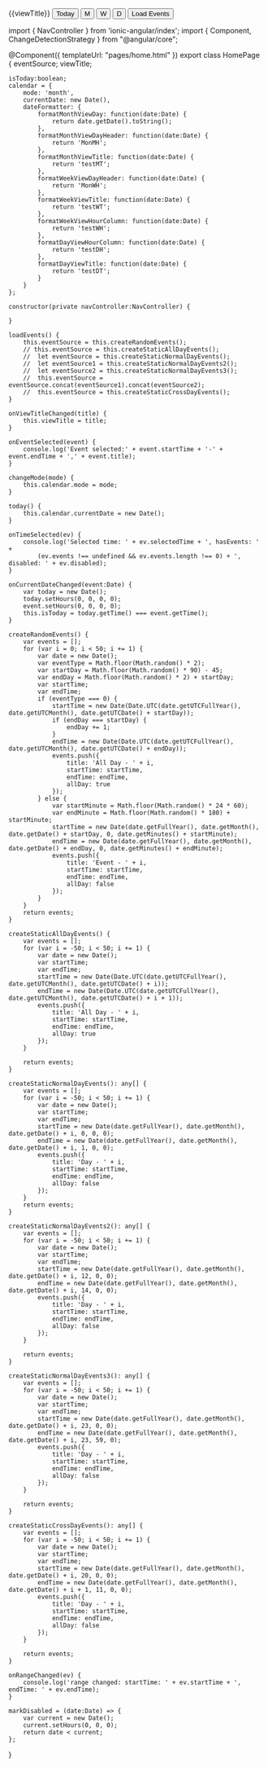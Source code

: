 <ion-header>
    <ion-navbar color="primary">
        <ion-title>{{viewTitle}}</ion-title>
        <ion-buttons end>
            <button ion-button [disabled]="isToday" (click)="today()">Today</button>
            <button ion-button (click)="changeMode('month')">M</button>
            <button ion-button (click)="changeMode('week')">W</button>
            <button ion-button (click)="changeMode('day')">D</button>
            <button ion-button (click)="loadEvents()">Load Events</button>
        </ion-buttons>
    </ion-navbar>
</ion-header>

<ion-content class="has-header">
    <calendar [eventSource]="eventSource"
              [calendarMode]="calendar.mode"
              [currentDate]="calendar.currentDate"
              (onCurrentDateChanged)="onCurrentDateChanged($event)"
              (onEventSelected)="onEventSelected($event)"
              (onTitleChanged)="onViewTitleChanged($event)"
              (onTimeSelected)="onTimeSelected($event)"
              step="30">
    </calendar>
</ion-content>

<!-- 
-->

import { NavController } from 'ionic-angular/index';
import { Component, ChangeDetectionStrategy } from "@angular/core";

@Component({
    templateUrl: "pages/home.html"
})
export class HomePage {
    eventSource;
    viewTitle;

    isToday:boolean;
    calendar = {
        mode: 'month',
        currentDate: new Date(),
        dateFormatter: {
            formatMonthViewDay: function(date:Date) {
                return date.getDate().toString();
            },
            formatMonthViewDayHeader: function(date:Date) {
                return 'MonMH';
            },
            formatMonthViewTitle: function(date:Date) {
                return 'testMT';
            },
            formatWeekViewDayHeader: function(date:Date) {
                return 'MonWH';
            },
            formatWeekViewTitle: function(date:Date) {
                return 'testWT';
            },
            formatWeekViewHourColumn: function(date:Date) {
                return 'testWH';
            },
            formatDayViewHourColumn: function(date:Date) {
                return 'testDH';
            },
            formatDayViewTitle: function(date:Date) {
                return 'testDT';
            }
        }
    };

    constructor(private navController:NavController) {

    }

    loadEvents() {
        this.eventSource = this.createRandomEvents();
        // this.eventSource = this.createStaticAllDayEvents();
        //  let eventSource = this.createStaticNormalDayEvents();
        //  let eventSource1 = this.createStaticNormalDayEvents2();
        //  let eventSource2 = this.createStaticNormalDayEvents3();
        //  this.eventSource = eventSource.concat(eventSource1).concat(eventSource2);
        //  this.eventSource = this.createStaticCrossDayEvents();
    }

    onViewTitleChanged(title) {
        this.viewTitle = title;
    }

    onEventSelected(event) {
        console.log('Event selected:' + event.startTime + '-' + event.endTime + ',' + event.title);
    }

    changeMode(mode) {
        this.calendar.mode = mode;
    }

    today() {
        this.calendar.currentDate = new Date();
    }

    onTimeSelected(ev) {
        console.log('Selected time: ' + ev.selectedTime + ', hasEvents: ' +
            (ev.events !== undefined && ev.events.length !== 0) + ', disabled: ' + ev.disabled);
    }

    onCurrentDateChanged(event:Date) {
        var today = new Date();
        today.setHours(0, 0, 0, 0);
        event.setHours(0, 0, 0, 0);
        this.isToday = today.getTime() === event.getTime();
    }

    createRandomEvents() {
        var events = [];
        for (var i = 0; i < 50; i += 1) {
            var date = new Date();
            var eventType = Math.floor(Math.random() * 2);
            var startDay = Math.floor(Math.random() * 90) - 45;
            var endDay = Math.floor(Math.random() * 2) + startDay;
            var startTime;
            var endTime;
            if (eventType === 0) {
                startTime = new Date(Date.UTC(date.getUTCFullYear(), date.getUTCMonth(), date.getUTCDate() + startDay));
                if (endDay === startDay) {
                    endDay += 1;
                }
                endTime = new Date(Date.UTC(date.getUTCFullYear(), date.getUTCMonth(), date.getUTCDate() + endDay));
                events.push({
                    title: 'All Day - ' + i,
                    startTime: startTime,
                    endTime: endTime,
                    allDay: true
                });
            } else {
                var startMinute = Math.floor(Math.random() * 24 * 60);
                var endMinute = Math.floor(Math.random() * 180) + startMinute;
                startTime = new Date(date.getFullYear(), date.getMonth(), date.getDate() + startDay, 0, date.getMinutes() + startMinute);
                endTime = new Date(date.getFullYear(), date.getMonth(), date.getDate() + endDay, 0, date.getMinutes() + endMinute);
                events.push({
                    title: 'Event - ' + i,
                    startTime: startTime,
                    endTime: endTime,
                    allDay: false
                });
            }
        }
        return events;
    }

    createStaticAllDayEvents() {
        var events = [];
        for (var i = -50; i < 50; i += 1) {
            var date = new Date();
            var startTime;
            var endTime;
            startTime = new Date(Date.UTC(date.getUTCFullYear(), date.getUTCMonth(), date.getUTCDate() + i));
            endTime = new Date(Date.UTC(date.getUTCFullYear(), date.getUTCMonth(), date.getUTCDate() + i + 1));
            events.push({
                title: 'All Day - ' + i,
                startTime: startTime,
                endTime: endTime,
                allDay: true
            });
        }

        return events;
    }

    createStaticNormalDayEvents(): any[] {
        var events = [];
        for (var i = -50; i < 50; i += 1) {
            var date = new Date();
            var startTime;
            var endTime;
            startTime = new Date(date.getFullYear(), date.getMonth(), date.getDate() + i, 0, 0, 0);
            endTime = new Date(date.getFullYear(), date.getMonth(), date.getDate() + i, 1, 0, 0);
            events.push({
                title: 'Day - ' + i,
                startTime: startTime,
                endTime: endTime,
                allDay: false
            });
        }
        return events;
    }

    createStaticNormalDayEvents2(): any[] {
        var events = [];
        for (var i = -50; i < 50; i += 1) {
            var date = new Date();
            var startTime;
            var endTime;
            startTime = new Date(date.getFullYear(), date.getMonth(), date.getDate() + i, 12, 0, 0);
            endTime = new Date(date.getFullYear(), date.getMonth(), date.getDate() + i, 14, 0, 0);
            events.push({
                title: 'Day - ' + i,
                startTime: startTime,
                endTime: endTime,
                allDay: false
            });
        }

        return events;
    }

    createStaticNormalDayEvents3(): any[] {
        var events = [];
        for (var i = -50; i < 50; i += 1) {
            var date = new Date();
            var startTime;
            var endTime;
            startTime = new Date(date.getFullYear(), date.getMonth(), date.getDate() + i, 23, 0, 0);
            endTime = new Date(date.getFullYear(), date.getMonth(), date.getDate() + i, 23, 59, 0);
            events.push({
                title: 'Day - ' + i,
                startTime: startTime,
                endTime: endTime,
                allDay: false
            });
        }

        return events;
    }

    createStaticCrossDayEvents(): any[] {
        var events = [];
        for (var i = -50; i < 50; i += 1) {
            var date = new Date();
            var startTime;
            var endTime;
            startTime = new Date(date.getFullYear(), date.getMonth(), date.getDate() + i, 20, 0, 0);
            endTime = new Date(date.getFullYear(), date.getMonth(), date.getDate() + i + 1, 11, 0, 0);
            events.push({
                title: 'Day - ' + i,
                startTime: startTime,
                endTime: endTime,
                allDay: false
            });
        }

        return events;
    }

    onRangeChanged(ev) {
        console.log('range changed: startTime: ' + ev.startTime + ', endTime: ' + ev.endTime);
    }

    markDisabled = (date:Date) => {
        var current = new Date();
        current.setHours(0, 0, 0);
        return date < current;
    };
}
